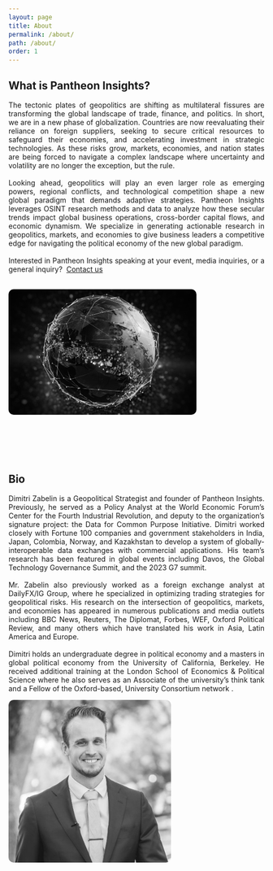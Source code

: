 ```yaml
---
layout: page
title: About
permalink: /about/
path: /about/
order: 1
---
```


<div class="mt-5"></div>

## What is Pantheon Insights?
<!-- 
The tectonic plates of geopolitics are shifting as multilateral fissures are transforming the global landscape of trade, finance, and politics. In short, we are in a new phase of globalization. Countries are now reevaluating their reliance on foreign suppliers, seeking to secure critical resources to safeguard their economies, and accelerating investment in strategic technologies. As these risks grow, markets, economies, and nation states are being forced to navigate a complex landscape where uncertainty and volatility are no longer the exception, but the rule.
<br/><br/>
Looking ahead, geopolitics will play an even larger role as emerging powers, regional conflicts, and technological competition shape a new global paradigm that demands adaptive strategies. Pantheon Insights leverages OSINT research methods and data to analyze how these secular trends impact global business operations, cross-border capital flows, and economic dynamism. We specialize in generating actionable research in geopolitics, markets, and economies to give business leaders a competitive edge for navigating the political economy of the new global paradigm. 
<br/><br/>
Interested in Pantheon Insights speaking at your event, media inquiries, or a general inquiry?&nbsp;<a href="/contact">Contact us</a>

<div class="center-image mt-5">
  <img style="width: 500px; border-radius: 10px;" src="/assets/images/planet.jpeg">
</div> -->

<!-- Build a bootstrap grid where the left takes up 1/3 and right is 2/3 -->
<div class="row">
  <div class="col-md-7">
    <div class="center-image">
      <p style="text-align: justify;">
      The tectonic plates of geopolitics are shifting as multilateral fissures are transforming the global landscape of trade, finance, and politics. In short, we are in a new phase of globalization. Countries are now reevaluating their reliance on foreign suppliers, seeking to secure critical resources to safeguard their economies, and accelerating investment in strategic technologies. As these risks grow, markets, economies, and nation states are being forced to navigate a complex landscape where uncertainty and volatility are no longer the exception, but the rule.
      <br/><br/>
      Looking ahead, geopolitics will play an even larger role as emerging powers, regional conflicts, and technological competition shape a new global paradigm that demands adaptive strategies. Pantheon Insights leverages OSINT research methods and data to analyze how these secular trends impact global business operations, cross-border capital flows, and economic dynamism. We specialize in generating actionable research in geopolitics, markets, and economies to give business leaders a competitive edge for navigating the political economy of the new global paradigm. 
      <br/><br/>
      Interested in Pantheon Insights speaking at your event, media inquiries, or a general inquiry?&nbsp;
      <a class="mt-3 btn btn-primary" href="/contact">Contact us</a>
      <br/><br/>
      </p>
    </div>
  </div>
  <div class="col-md-5">
    <div class="center-image mt-5">
      <img style="width: 370px; border-radius: 10px; filter: grayscale(100%);" src="/assets/images/planet.jpeg">
    </div>
  </div>
</div>

<br/><br/><br/><br/>

## Bio

<!-- Create a 2 column grid in bootstrap -->
<div class="row">
  <div class="col-md-7">
    <div class="center-image">
      <p style="text-align: justify;">
      Dimitri Zabelin is a Geopolitical Strategist and founder of Pantheon Insights. Previously, he served as a Policy Analyst at the World Economic Forum’s Center for the Fourth Industrial Revolution, and deputy to the organization’s signature project: the Data for Common Purpose Initiative. Dimitri worked closely with Fortune 100 companies and government stakeholders in India, Japan, Colombia, Norway, and Kazakhstan to develop a system of globally-interoperable data exchanges with commercial applications. His team’s research has been featured in global events including Davos, the Global Technology Governance Summit, and the 2023 G7 summit.
      <br/><br/>
      Mr. Zabelin also previously worked as a foreign exchange analyst at DailyFX/IG Group, where he specialized in optimizing trading strategies for geopolitical risks. His research on the intersection of geopolitics, markets, and economies has appeared in numerous publications and media outlets including BBC News, Reuters, The Diplomat, Forbes, WEF, Oxford Political Review, and many others which have translated his work in Asia, Latin America and Europe. 
      <br/><br/>
      Dimitri holds an undergraduate degree in political economy and a masters in global political economy from the University of California, Berkeley. He received additional training at the London School of Economics & Political Science where he also serves as an Associate of the university’s think tank and a Fellow of the Oxford-based, University Consortium network . 
      </p>
    </div>
  </div>
  <div class="col-md-5 mt-5">
    <div class="center-image">
      <img style="width: 320px; border-radius: 10px; filter: grayscale(100%);" src="/assets/images/dimitri.jpg">
    </div>
  </div>
</div>


